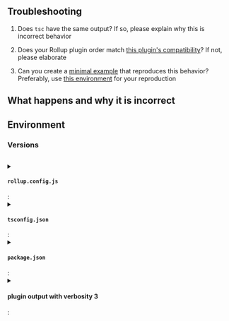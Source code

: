 ## Troubleshooting
<!--
  Please follow the steps below to ensure that you have troubleshot this problem sufficiently to believe that it is a bug in this plugin.
  Many issues are the result of common misconfigurations and are not bugs, so please follow the steps to help us help you and prioritize limited volunteer maintainer time.
-->

1. Does `tsc` have the same output? If so, please explain why this is incorrect behavior
    <!--
      This plugin uses the TS LanguageService under-the-hood.
      It tries to mimic tsc and add Rollup semantics where possible, so if tsc has the same output, the error you're getting may be correct and accurate.
      There are cases where they should differ, however, so if this is one of those, please elaborate.
    -->

1. Does your Rollup plugin order match [this plugin's compatibility](https://github.com/ezolenko/rollup-plugin-typescript2#compatibility)? If not, please elaborate
    <!--
      Rollup plugin order matters, so if there is a mismatch here, that could be the cause of your issue.
    -->

1. Can you create a [minimal example](https://stackoverflow.com/help/minimal-reproducible-example) that reproduces this behavior? Preferably, use [this environment](https://stackblitz.com/edit/rpt2-repro) for your reproduction
    <!--
      Minimal reproductions help us find the root cause of an issue much more expediently than trying to interpret and disentangle a complicated repo.
      The process of creating a minimal reproduction also often helps users find a misconfiguration in their code.
      It could also help you identify the root cause yourself and potentially create a Pull Request to fix it!
    -->

## What happens and why it is incorrect
<!--
  Please explain the issue you are encountering and why you believe it is incorrect behavior, in detail.
  Please list any error messages here.
-->

## Environment
<!-- Please describe your environment, especially anything potentially relevant to the problem -->

### Versions
<!--
  PLEASE RUN THIS COMMAND INSIDE YOUR PROJECT:

  npx envinfo --npmPackages typescript,rollup,rollup-plugin-typescript2 --npmGlobalPackages typescript --system os,cpu --binaries node,yarn,npm

  AND PASTE ITS CONTENTS BELOW INSIDE THE CODE SNIPPET vvvvvvvvv
-->

```text

```

<!--- paste your rollup config below if relevant --->
<details>
  <summary><h4><code>rollup.config.js</code></h4>: </summary>

<!--- INSERT rollup.config.ts IN THE CODE SNIPPET BELOW --->

```js

```

</details>

<!--- paste your tsconfig.json below if relevant --->
<details>
  <summary><h4><code>tsconfig.json</code></h4>: </summary>

<!--- INSERT tsconfig.json IN THE CODE SNIPPET BELOW --->

```json5

```

</details>

<!--- paste your package.json below if relevant --->
<details>
  <summary><h4><code>package.json</code></h4>: </summary>

<!--- INSERT package.json IN THE CODE SNIPPET BELOW --->

```json

```

</details>

<!--- add verbosity verbosity: 3 to plugin options and attach output if relevant (censor out anything sensitive) --->
<details>
  <summary><h4>plugin output with verbosity 3</h4>: </summary>

<!--- INSERT plugin output IN THE CODE SNIPPET BELOW or attach --->

```text

```

</details>
